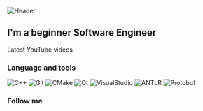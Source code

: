 ![Header](https://github.com/PACCBET23/PACCBET23/blob/main/assets/d7edffc834d853933e80a9715a45b8b9%20(online-video-cutter.com)%20(1).gif)

## I'm a beginner Software Engineer
Latest YouTube videos

### Language and tools
![C++](https://img.shields.io/badge/-C++-09283E?style=for-the-badge&logo=C%2b%2b&logoColor=5B418A)
![Git](https://img.shields.io/badge/-Git-09283E?style=for-the-badge&logo=Git&logoColor=FFE680)
![CMake](https://img.shields.io/badge/-CMake-09283E?style=for-the-badge&logo=CMake&logoColor=FF8080)
![Qt](https://img.shields.io/badge/-Qt-09283E?style=for-the-badge&logo=Qt&logoColor=40C951)
![VisualStudio](https://img.shields.io/badge/-VisualStudio-09283E?style=for-the-badge&logo=VisualStudio&logoColor=5B418A)
![ANTLR](https://img.shields.io/badge/-ANTLR-09283E?style=for-the-badge&logo=ANTLR&logoColor=80B3FF)
![Protobuf](https://img.shields.io/badge/-Protobuf-09283E?style=for-the-badge&logo=Protobuf&logoColor=2F2F2F)

### Follow me

